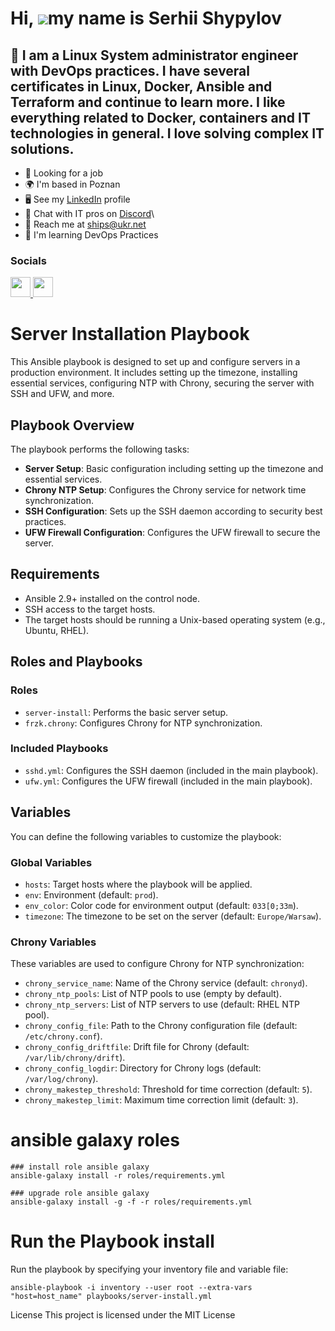 Hi, ![](https://user-images.githubusercontent.com/18350557/176309783-0785949b-9127-417c-8b55-ab5a4333674e.gif)my name is Serhii Shypylov
=========================================================================================================================================

💛 I am a Linux System administrator engineer with DevOps practices. I have several certificates in Linux, Docker, Ansible and Terraform and continue to learn more. I like everything related to Docker, containers and IT technologies in general. I love solving complex IT solutions.
-------------------------------

* 💼 Looking for a job
* 🌍 I'm based in Poznan
* 🖥️ See my [LinkedIn](https://github.com/Shipssv83) profile 
* 👾 Chat with IT pros on [Discord](https://discord.com/shipssv_19055)\
* 📧 Reach me at ships@ukr.net
* 🧠 I'm learning DevOps Practices

### Socials

<p align="left"> <a href="https://github.com/Shipssv83" target="_blank" rel="noreferrer"> <picture> <source media="(prefers-color-scheme: dark)" srcset="https://raw.githubusercontent.com/danielcranney/readme-generator/main/public/icons/socials/github-dark.svg" /> <source media="(prefers-color-scheme: light)" srcset="https://raw.githubusercontent.com/danielcranney/readme-generator/main/public/icons/socials/github.svg" /> <img src="https://raw.githubusercontent.com/danielcranney/readme-generator/main/public/icons/socials/github.svg" width="32" height="32" /> </picture> </a> <a href="https://www.linkedin.com/in/sergey-shipilov-7262a31b4/" target="_blank" rel="noreferrer"> <picture> <source media="(prefers-color-scheme: dark)" srcset="https://raw.githubusercontent.com/danielcranney/readme-generator/main/public/icons/socials/linkedin-dark.svg" /> <source media="(prefers-color-scheme: light)" srcset="https://raw.githubusercontent.com/danielcranney/readme-generator/main/public/icons/socials/linkedin.svg" /> <img src="https://raw.githubusercontent.com/danielcranney/readme-generator/main/public/icons/socials/linkedin.svg" width="32" height="32" /> </picture> </a></p>

# Server Installation Playbook

This Ansible playbook is designed to set up and configure servers in a production environment. It includes setting up the timezone, installing essential services, configuring NTP with Chrony, securing the server with SSH and UFW, and more.

## Playbook Overview

The playbook performs the following tasks:

- **Server Setup**: Basic configuration including setting up the timezone and essential services.
- **Chrony NTP Setup**: Configures the Chrony service for network time synchronization.
- **SSH Configuration**: Sets up the SSH daemon according to security best practices.
- **UFW Firewall Configuration**: Configures the UFW firewall to secure the server.

## Requirements

- Ansible 2.9+ installed on the control node.
- SSH access to the target hosts.
- The target hosts should be running a Unix-based operating system (e.g., Ubuntu, RHEL).

## Roles and Playbooks

### Roles
- `server-install`: Performs the basic server setup.
- `frzk.chrony`: Configures Chrony for NTP synchronization.

### Included Playbooks
- `sshd.yml`: Configures the SSH daemon (included in the main playbook).
- `ufw.yml`: Configures the UFW firewall (included in the main playbook).

## Variables

You can define the following variables to customize the playbook:

### Global Variables
- `hosts`: Target hosts where the playbook will be applied.
- `env`: Environment (default: `prod`).
- `env_color`: Color code for environment output (default: `033[0;33m`).
- `timezone`: The timezone to be set on the server (default: `Europe/Warsaw`).

### Chrony Variables
These variables are used to configure Chrony for NTP synchronization:

- `chrony_service_name`: Name of the Chrony service (default: `chronyd`).
- `chrony_ntp_pools`: List of NTP pools to use (empty by default).
- `chrony_ntp_servers`: List of NTP servers to use (default: RHEL NTP pool).
- `chrony_config_file`: Path to the Chrony configuration file (default: `/etc/chrony.conf`).
- `chrony_config_driftfile`: Drift file for Chrony (default: `/var/lib/chrony/drift`).
- `chrony_config_logdir`: Directory for Chrony logs (default: `/var/log/chrony`).
- `chrony_makestep_threshold`: Threshold for time correction (default: `5`).
- `chrony_makestep_limit`: Maximum time correction limit (default: `3`).

# ansible galaxy roles

```
### install role ansible galaxy
ansible-galaxy install -r roles/requirements.yml

### upgrade role ansible galaxy 
ansible-galaxy install -g -f -r roles/requirements.yml
```

# Run the Playbook install
Run the playbook by specifying your inventory file and variable file:

```
ansible-playbook -i inventory --user root --extra-vars "host=host_name" playbooks/server-install.yml
```

License
This project is licensed under the MIT License